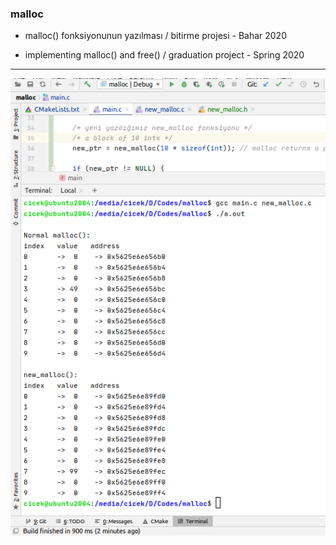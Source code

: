 ### malloc

- malloc() fonksiyonunun yazılması / bitirme projesi - Bahar 2020

- implementing malloc() and free() / graduation project - Spring 2020

---

![terminal_output](terminal_output.png)
